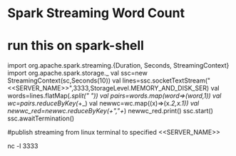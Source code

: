 # Spark Streaming Word Count 

# run this on spark-shell 

import org.apache.spark.streaming.{Duration, Seconds, StreamingContext} 
import org.apache.spark.storage._
val ssc=new StreamingContext(sc,Seconds(10))
val lines=ssc.socketTextStream("<<SERVER_NAME>>",3333,StorageLevel.MEMORY_AND_DISK_SER)
val words=lines.flatMap(_.split(" "))
val pairs=words.map(word=>(word,1))
val wc=pairs.reduceByKey(_+_)
val newwc=wc.map((x)=>(x._2,x._1))
val newwc_red=newwc.reduceByKey(_+","+_)
newwc_red.print()
ssc.start()
ssc.awaitTermination()

#publish streaming from linux terminal to specified <<SERVER_NAME>>

nc -l 3333